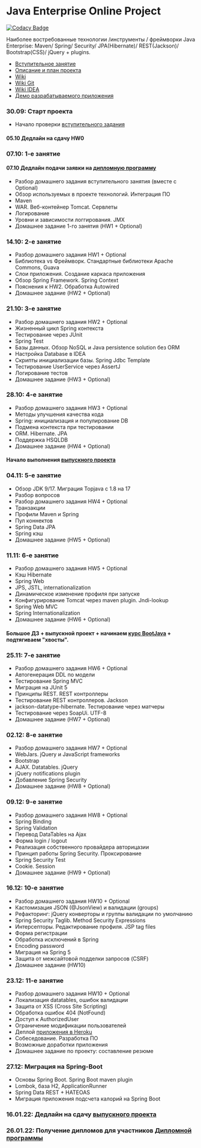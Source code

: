Java Enterprise Online Project
===============================

[![Codacy Badge](https://app.codacy.com/project/badge/Grade/7885fc5cfc014b978867b15dbc356c7d)](https://www.codacy.com/gh/forshn/topjava/dashboard?utm_source=github.com&amp;utm_medium=referral&amp;utm_content=forshn/topjava&amp;utm_campaign=Badge_Grade)

Наиболее востребованные технологии /инструменты / фреймворки Java Enterprise:
Maven/ Spring/ Security/ JPA(Hibernate)/ REST(Jackson)/ Bootstrap(CSS)/ jQuery + plugins.

- [Вступительное занятие](https://github.com/JavaOPs/topjava)
- [Описание и план проекта](https://github.com/JavaOPs/topjava/blob/master/description.md)
- [Wiki](https://github.com/JavaOPs/topjava/wiki)
- [Wiki Git](https://github.com/JavaOPs/topjava/wiki/Git)
- [Wiki IDEA](https://github.com/JavaOPs/topjava/wiki/IDEA)
- [Демо разрабатываемого приложения](http://topjava.herokuapp.com/)

### 30.09: Старт проекта
- Начало проверки [вступительного задания](https://github.com/JavaOPs/topjava#-Домашнее-задание-hw0)

####  05.10 Дедлайн на сдачу HW0
### 07.10: 1-е занятие
####  07.10 Дедлайн подачи заявки на [дипломную программу](https://javaops.ru/view/register/diploma)
- Разбор домашнего задания вступительного занятия (вместе с Optional)
- Обзор используемых в проекте технологий. Интеграция ПО
- Maven
- WAR. Веб-контейнер Tomcat. Сервлеты
- Логирование
- Уровни и зависимости логгирования. JMX
- Домашнее задание 1-го занятия (HW1 + Optional)

### 14.10: 2-е занятие
- Разбор домашнего задания HW1 + Optional
- Библиотека vs Фреймворк. Стандартные библиотеки Apache Commons, Guava
- Слои приложения. Создание каркаса приложения
- Обзор Spring Framework. Spring Context
- Пояснения к HW2. Обработка Autowired
- Домашнее задание (HW2 + Optional)

### 21.10: 3-е занятие
- Разбор домашнего задания HW2 + Optional
- Жизненный цикл Spring контекста
- Тестирование через JUnit
- Spring Test
- Базы данных. Обзор NoSQL и Java persistence solution без ORM
- Настройка Database в IDEA
- Скрипты инициализации базы. Spring Jdbc Template
- Тестирование UserService через AssertJ
- Логирование тестов
- Домашнее задание (HW3 + Optional)

### 28.10: 4-е занятие
- Разбор домашнего задания HW3 + Optional
- Методы улучшения качества кода
- Spring: инициализация и популирование DB
- Подмена контекста при тестировании
- ORM. Hibernate. JPA
- Поддержка HSQLDB
- Домашнее задание (HW4 + Optional)
#### Начало выполнения [выпускного проекта](https://github.com/JavaOPs/topjava/blob/master/graduation.md)

### 04.11: 5-е занятие
- Обзор JDK 9/17. Миграция Topjava с 1.8 на 17
- Разбор вопросов
- Разбор домашнего задания HW4 + Optional
- Транзакции
- Профили Maven и Spring
- Пул коннектов
- Spring Data JPA
- Spring кэш
- Домашнее задание (HW5 + Optional)

### 11.11: 6-е занятие
- Разбор домашнего задания HW5 + Optional
- Кэш Hibernate
- Spring Web
- JPS, JSTL, internationalization
- Динамическое изменение профиля при запуске
- Конфигурирование Tomcat через maven plugin. Jndi-lookup
- Spring Web MVC
- Spring Internationalization
- Домашнее задание (HW6 + Optional)

#### Большое ДЗ + выпускной проект + начинаем [курс BootJava](https://javaops.ru/view/bootjava) + подтягиваем "хвосты".

### 25.11: 7-е занятие
- Разбор домашнего задания HW6 + Optional
- Автогенерация DDL по модели
- Тестирование Spring MVC
- Миграция на JUnit 5
- Принципы REST. REST контроллеры
- Тестирование REST контроллеров. Jackson
- jackson-datatype-hibernate. Тестирование через матчеры
- Тестирование через SoapUi. UTF-8
- Домашнее задание (HW7 + Optional)

### 02.12: 8-е занятие
- Разбор домашнего задания HW7 + Optional
- WebJars. jQuery и JavaScript frameworks
- Bootstrap
- AJAX. Datatables. jQuery
- jQuery notifications plugin
- Добавление Spring Security
- Домашнее задание (HW8 + Optional)

### 09.12: 9-е занятие
- Разбор домашнего задания HW8 + Optional
- Spring Binding
- Spring Validation
- Перевод DataTables на Ajax
- Форма login / logout
- Реализация собственного провайдера авторицазии
- Принцип работы Spring Security. Проксирование
- Spring Security Test
- Cookie. Session
- Домашнее задание (HW9 + Optional)

### 16.12: 10-е занятие
- Разбор домашнего задания HW10 + Optional
- Кастомизация JSON (@JsonView) и валидации (groups)
- Рефакторинг: jQuery конверторы и группы валидации по умолчанию
- Spring Security Taglib. Method Security Expressions
- Интерсепторы. Редактирование профиля. JSP tag files
- Форма регистрации
- Обработка исключений в Spring
- Encoding password
- Миграция на Spring 5
- Защита от межсайтовой подделки запросов (CSRF)
- Домашнее задание (HW10)

### 23.12: 11-е занятие
- Разбор домашнего задания HW10 + Optional
- Локализация datatables, ошибок валидации
- Защита от XSS (Cross Site Scripting)
- Обработка ошибок 404 (NotFound)
- Доступ к AuthorizedUser
- Ограничение модификации пользователей
- Деплой [приложения в Heroku](http://topjava.herokuapp.com)
- Собеседование. Разработка ПО
- Возможные доработки приложения
- Домашнее задание по проекту: составление резюме

### 27.12: Миграция на Spring-Boot
- Основы Spring Boot. Spring Boot maven plugin
- Lombok, база H2, ApplicationRunner
- Spring Data REST + HATEOAS
- Миграция приложения подсчета калорий на Spring Boot

### 16.01.22: Дедлайн на сдачу [выпускного проекта](https://github.com/JavaOPs/topjava/blob/master/graduation.md)
### 26.01.22: Получение дипломов для участников [Дипломной программы](https://javaops.ru/view/register/diploma)
